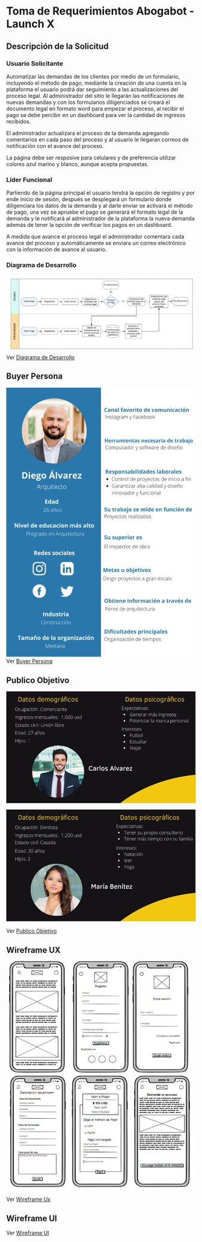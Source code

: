 # Toma de Requerimientos Abogabot - Launch X

## Descripción de la Solicitud

### Usuario Solicitante

Automatizar las demandas de los clientes por medio de un formulario, incluyendo el método de pago, mediante la creación de una cuenta en la plataforma el usuario podrá dar seguimiento a las actualizaciones del proceso legal.
Al administrador del sitio le llegarán las notificaciones de nuevas demandas y con los formularios diligenciados se creará el documento legal en formato word para empezar el proceso, al recibir el pago se debe percibir en un dashboard para ver la cantidad de ingresos recibidos.

El administrador actualizara el proceso de la demanda agregando comentarios en cada paso del proceso y al usuario le llegaran correos de notificación con el avance del proceso.

La página debe ser resposive para celulares y de preferencia utilizar colores azul marino y blanco, aunque acepta propuestas.

### Líder Funcional

Partiendo de la página principal el usuario tendrá la opción de registro y por ende inicio de sesión, después se desplegará un formulario donde diligenciara los datos de la demanda y al darle enviar se activará el método de pago, una vez se apruebe el pago se generará el formato legal de la demanda y le notificará al administrador de la plataforma la nueva demanda además de tener la opción de verificar los pagos en un dashboard.

A medida que avance el proceso legal el administrador comentara cada avance del proceso y automáticamente se enviara un correo electrónico con la información de avance al usuario.

### Diagrama de Desarrollo

![Diagrama de flujo del desarrollo](Diagrama_de_desarrollo_Abogabot.svg)
Ver [Diagrama de Desarrollo](https://lucid.app/documents/view/a26c1a7c-2b32-48ad-88c9-5cc041d3c4f0)

## Buyer Persona

![Buyer Persona Abogabot](Buyer_Persona_Abogabot.png)
Ver [Buyer Persona](https://acortar.link/1Myy2N)

## Publico Objetivo

![Publico objetivo Abogabot 1](Publico_Ob_1.png)

![Publico objetivo Abogabot 2](Publico_ob_2.png)

Ver [Publico Objetivo](https://acortar.link/CEYl4N)

## Wireframe UX

![Wireframe Experiencia de Usuario Abogabot](Wireframe_UX.png)

Ver [Wireframe Ux](https://balsamiq.cloud/so1hiee/ptnr57k)

## Wireframe UI

Ver [Wireframe UI](https://www.figma.com/proto/3SG9DHsalxMbIZdNl4wKjP/Untitled?node-id=6%3A29&scaling=contain&page-id=0%3A1)

